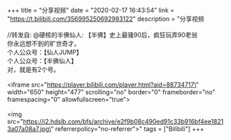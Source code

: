 +++
title = "分享视频"
date = "2020-02-17 16:43:54"
link = "https://t.bilibili.com/356995250692983122"
description = "分享视频<br><br>//转发自: @硬核的半佛仙人: 【半佛】史上最骚90后，疯狂玩弄90老翁<br>你永远想不到的旷世奇才。</br>个人公众号：【仙人JUMP】</br>个人公众号：【半佛仙人】</br>对，就是有2个号。<br><br><iframe src=\"https://player.bilibili.com/player.html?aid=88734717\" width=\"650\" height=\"477\" scrolling=\"no\" border=\"0\" frameborder=\"no\" framespacing=\"0\" allowfullscreen=\"true\"></iframe><br><br><img src=\"https://i2.hdslb.com/bfs/archive/e2f9b08c490ed91c33b916bf4ee18213a07a08a7.jpg\" referrerpolicy=\"no-referrer\">"
tags = ["Bilibili"]
+++
